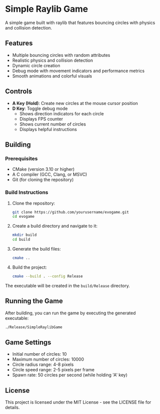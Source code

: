 # Simple Raylib Game

A simple game built with raylib that features bouncing circles with physics and collision detection.

## Features

- Multiple bouncing circles with random attributes
- Realistic physics and collision detection
- Dynamic circle creation
- Debug mode with movement indicators and performance metrics
- Smooth animations and colorful visuals

## Controls

- **A Key (Hold)**: Create new circles at the mouse cursor position
- **D Key**: Toggle debug mode
  - Shows direction indicators for each circle
  - Displays FPS counter
  - Shows current number of circles
  - Displays helpful instructions

## Building

### Prerequisites

- CMake (version 3.10 or higher)
- A C compiler (GCC, Clang, or MSVC)
- Git (for cloning the repository)

### Build Instructions

1. Clone the repository:
   ```bash
   git clone https://github.com/yourusername/evogame.git
   cd evogame
   ```

2. Create a build directory and navigate to it:
   ```bash
   mkdir build
   cd build
   ```

3. Generate the build files:
   ```bash
   cmake ..
   ```

4. Build the project:
   ```bash
   cmake --build . --config Release
   ```

The executable will be created in the `build/Release` directory.

## Running the Game

After building, you can run the game by executing the generated executable:

```bash
./Release/SimpleRaylibGame
```

## Game Settings

- Initial number of circles: 10
- Maximum number of circles: 10000
- Circle radius range: 4-8 pixels
- Circle speed range: 2-5 pixels per frame
- Spawn rate: 50 circles per second (while holding 'A' key)

## License

This project is licensed under the MIT License - see the LICENSE file for details. 
